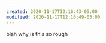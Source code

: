 ```yaml
---
created: 2020-11-17T12:16:43-05:00
modified: 2020-11-17T12:16:49-05:00
---
```


blah why is this so rough